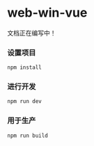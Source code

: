# web-win-vue

文档正在编写中！

### 设置项目

```sh
npm install
```

### 进行开发

```sh
npm run dev
```

### 用于生产

```sh
npm run build
```
